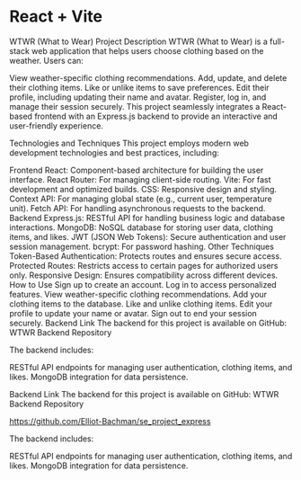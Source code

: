# React + Vite

WTWR (What to Wear)
Project Description
WTWR (What to Wear) is a full-stack web application that helps users choose clothing based on the weather. Users can:

View weather-specific clothing recommendations.
Add, update, and delete their clothing items.
Like or unlike items to save preferences.
Edit their profile, including updating their name and avatar.
Register, log in, and manage their session securely.
This project seamlessly integrates a React-based frontend with an Express.js backend to provide an interactive and user-friendly experience.

Technologies and Techniques
This project employs modern web development technologies and best practices, including:

Frontend
React: Component-based architecture for building the user interface.
React Router: For managing client-side routing.
Vite: For fast development and optimized builds.
CSS: Responsive design and styling.
Context API: For managing global state (e.g., current user, temperature unit).
Fetch API: For handling asynchronous requests to the backend.
Backend
Express.js: RESTful API for handling business logic and database interactions.
MongoDB: NoSQL database for storing user data, clothing items, and likes.
JWT (JSON Web Tokens): Secure authentication and user session management.
bcrypt: For password hashing.
Other Techniques
Token-Based Authentication: Protects routes and ensures secure access.
Protected Routes: Restricts access to certain pages for authorized users only.
Responsive Design: Ensures compatibility across different devices.
How to Use
Sign up to create an account.
Log in to access personalized features.
View weather-specific clothing recommendations.
Add your clothing items to the database.
Like and unlike clothing items.
Edit your profile to update your name or avatar.
Sign out to end your session securely.
Backend Link
The backend for this project is available on GitHub:
WTWR Backend Repository

The backend includes:

RESTful API endpoints for managing user authentication, clothing items, and likes.
MongoDB integration for data persistence.

Backend Link
The backend for this project is available on GitHub:
WTWR Backend Repository

https://github.com/Elliot-Bachman/se_project_express

The backend includes:

RESTful API endpoints for managing user authentication, clothing items, and likes.
MongoDB integration for data persistence.
